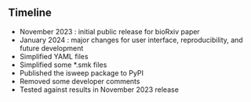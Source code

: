 ## Timeline

- November 2023 : initial public release for bioRxiv paper
- January 2024 : major changes for user interface, reproducibility, and future development
 - Simplified YAML files
 - Simplified some *.smk files
 - Published the isweep package to PyPI
 - Removed some developer comments
 - Tested against results in November 2023 release